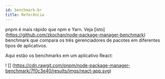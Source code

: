 ```yaml
---
id: benchmark-br
title: Referência
---
```


pnpm é mais rápido que npm e Yarn. Veja [isto] (https://github.com/zkochan/node-package-manager-benchmark)
benchmark que compara os três gerenciadores de pacotes em diferentes tipos de aplicativos.

Aqui estão os benchmarks em um aplicativo React:

! [] (https://cdn.rawgit.com/pnpm/node-package-manager-benchmark/7f0c3e40/results/imgs/react-app.svg)
